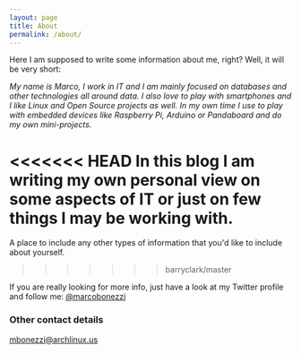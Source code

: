 ```yaml
---
layout: page
title: About
permalink: /about/
---
```


Here I am supposed to write some information about me, right?
Well, it will be very short: 

*My name is Marco, I work in IT and I am mainly focused on databases and other technologies all around data. 
I also love to play with smartphones and I like Linux and Open Source projects as well.* *In my own time I use to play with embedded devices like Raspberry Pi, Arduino or Pandaboard and do my own mini-projects.*

<<<<<<< HEAD
In this blog I am writing my own personal view on some aspects of IT or just on few things I may be working with.
=======
A place to include any other types of information that you'd like to include about yourself.
>>>>>>> barryclark/master

If you are really looking for more info, just have a look at my Twitter profile and follow me:
[@marcobonezzi](http://twitter.com/marcobonezzi)

### Other contact details

[mbonezzi@archlinux.us](mailto:mbonezzi@archlinux.us)